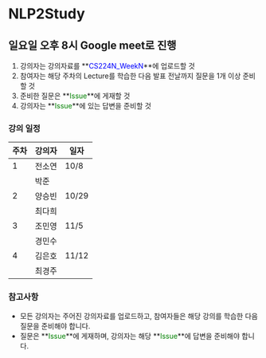 # NLP2Study

## 일요일 오후 8시 Google meet로 진행

1. 강의자는 강의자료를 **<span style="color: blue;">CS224N_WeekN</span>**에 업로드할 것
2. 참여자는 해당 주차의 Lecture를 학습한 다음 발표 전날까지 질문을 1개 이상 준비할 것
3. 준비한 질문은 **<span style="color: green;">Issue</span>**에 게재할 것
4. 강의자는 **<span style="color: green;">Issue</span>**에 있는 답변을 준비할 것

### 강의 일정

| 주차 | 강의자   | 일자      |  
|------|----------|-----------|  
| 1    | 전소연   | 10/8      |  
|      | 박준     |           |  
| 2    | 양승빈   | 10/29     |  
|      | 최다희   |           |  
| 3    | 조민영   | 11/5      |  
|      | 경민수   |           |  
| 4    | 김은호   | 11/12     |  
|      | 최경주   |           |  

### 참고사항
- 모든 강의자는 주어진 강의자료를 업로드하고, 참여자들은 해당 강의를 학습한 다음 질문을 준비해야 합니다.
- 질문은 **<span style="color: green;">Issue</span>**에 게재하며, 강의자는 해당 **<span style="color: green;">Issue</span>**에 답변을 준비해야 합니다.
